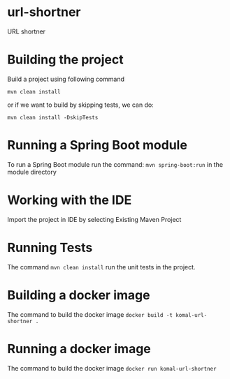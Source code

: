 # url-shortner
URL shortner

Building the project
====================

Build a project using following command

`mvn clean install`

or if we want to build by skipping tests, we can do:

`mvn clean install -DskipTests`


Running a Spring Boot module
====================
To run a Spring Boot module run the command: `mvn spring-boot:run` in the module directory


Working with the IDE
====================
Import the project in IDE by selecting Existing Maven Project 


Running Tests
=============
The command `mvn clean install` run the unit tests in the project.

Building a docker image
=============
The command to build the docker image `docker build -t komal-url-shortner .`

Running a docker image
=============
The command to build the docker image `docker run komal-url-shortner`


